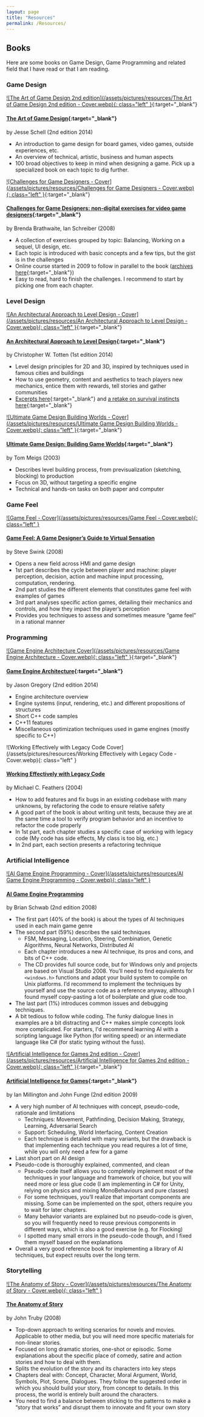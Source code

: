 ```yaml
---
layout: page
title: "Resources"
permalink: /Resources/
---
```


## Books

Here are some books on Game Design, Game Programming and related field that I have read or that I am reading.

### Game Design

[![The Art of Game Design 2nd edition](/assets/pictures/resources/The Art of Game Design 2nd edition - Cover.webp){: class="left" }](https://www.amazon.com/The-Art-Game-Design-Edition/dp/1466598646/){:target="_blank"}

#### [The Art of Game Design](https://www.amazon.com/The-Art-Game-Design-Edition/dp/1466598646/){:target="_blank"}

by Jesse Schell (2nd edition 2014)

- An introduction to game design for board games, video games, outside experiences, etc.
- An overview of technical, artistic, business and human aspects
- 100 broad objectives to keep in mind when designing a game. Pick up a specialized book on each topic to dig further.

[![Challenges for Game Designers - Cover](/assets/pictures/resources/Challenges for Game Designers - Cover.webp){: class="left" }](https://www.amazon.com/Challenges-Games-Designers-Non-Digital-Exercises/dp/1542453313/){:target="_blank"}

#### [Challenges for Game Designers: non-digital exercises for video game designers](https://www.amazon.com/Challenges-Games-Designers-Non-Digital-Exercises/dp/1542453313/){:target="_blank"}

by Brenda Brathwaite, Ian Schreiber (2008)

- A collection of exercises grouped by topic: Balancing, Working on a sequel, UI design, etc.
- Each topic is introduced with basic concepts and a few tips, but the gist is in the challenges
- Online course started in 2009 to follow in parallel to the book ([archives here](https://gamedesignconcepts.wordpress.com/){:target="_blank"})
- Easy to read, hard to finish the challenges. I recommend to start by picking one from each chapter.

### Level Design

[![An Architectural Approach to Level Design - Cover](/assets/pictures/resources/An Architectural Approach to Level Design - Cover.webp){: class="left" }](https://www.amazon.com/Architectural-Approach-Level-Design/dp/1466585412/){:target="_blank"}

#### [An Architectural Approach to Level Design](https://www.amazon.com/Architectural-Approach-Level-Design/dp/1466585412/){:target="_blank"}

by Christopher W. Totten (1st edition 2014)

- Level design principles for 2D and 3D, inspired by techniques used in famous cities and buildings
- How to use geometry, content and aesthetics to teach players new mechanics, entice them with rewards, tell stories and gather communities
- [Excerpts here](https://www.gamedeveloper.com/design/excerpts-from-an-architectural-approach-to-level-design){:target="_blank"} and [a retake on survival instincts here](https://www.gamedeveloper.com/design/designing-better-levels-through-human-survival-instincts){:target="_blank"}

[![Ultimate Game Design Building Worlds - Cover](/assets/pictures/resources/Ultimate Game Design Building Worlds - Cover.webp){: class="left" }](http://www.amazon.com/Ultimate-Game-Design-Building-Worlds/dp/0072228997/){:target="_blank"}

#### [Ultimate Game Design: Building Game Worlds](http://www.amazon.com/Ultimate-Game-Design-Building-Worlds/dp/0072228997/){:target="_blank"}

by Tom Meigs (2003)

- Describes level building process, from previsualization (sketching, blocking) to production
- Focus on 3D, without targeting a specific engine
- Technical and hands-on tasks on both paper and computer

### Game Feel

[![Game Feel - Cover](/assets/pictures/resources/Game Feel - Cover.webp){: class="left" }](https://www.amazon.com/Game-Feel-Designers-Sensation-Kaufmann/dp/0123743281)

#### [Game Feel: A Game Designer’s Guide to Virtual Sensation](https://www.amazon.com/Game-Feel-Designers-Sensation-Kaufmann/dp/0123743281)

by Steve Swink (2008)

- Opens a new field across HMI and game design
- 1st part describes the cycle between player and machine: player perception, decision, action and machine input processing, computation, rendering.
- 2nd part studies the different elements that constitutes game feel with examples of games
- 3rd part analyses specific action games, detailing their mechanics and controls, and how they impact the player’s perception
- Provides you techniques to assess and sometimes measure “game feel” in a rational manner

### Programming

[![Game Engine Architecture Cover](/assets/pictures/resources/Game Engine Architecture - Cover.webp){: class="left" }](http://www.gameenginebook.com/){:target="_blank"}

#### [Game Engine Architecture](http://www.gameenginebook.com/){:target="_blank"}

by Jason Gregory (2nd edition 2014)

- Engine architecture overview
- Engine systems (input, rendering, etc.) and different propositions of structures
- Short C++ code samples
- C++11 features
- Miscellaneous optimization techniques used in game engines (mostly specific to C++)

![Working Effectively with Legacy Code Cover](/assets/pictures/resources/Working Effectively with Legacy Code - Cover.webp){: class="left" }

#### [Working Effectively with Legacy Code](http://wiki.c2.com/?WorkingEffectivelyWithLegacyCode)

by Michael C. Feathers (2004)

- How to add features and fix bugs in an existing codebase with many unknowns, by refactoring the code to ensure relative safety
- A good part of the book is about writing unit tests, because they are at the same time a tool to verify program behavior and an incentive to refactor the code properly
- In 1st part, each chapter studies a specific case of working with legacy code (My code has side effects, My class is too big, etc.)
- In 2nd part, each section presents a refactoring technique

### Artificial Intelligence

[![AI Game Engine Programming - Cover](/assets/pictures/resources/AI Game Engine Programming - Cover.webp){: class="left" }](https://www.amazon.com/Game-Engine-Programming-Brian-Schwab/dp/1584505729)

#### [AI Game Engine Programming](https://www.amazon.com/Game-Engine-Programming-Brian-Schwab/dp/1584505729)

by Brian Schwab (2nd edition 2008)

- The first part (40% of the book) is about the types of AI techniques used in each main game genre
- The second part (59%) describes the said techniques
  - FSM, Messaging, Location, Steering, Combination, Genetic Algorithms, Neural Networks, Distributed AI
  - Each chapter introduces a new AI technique, its pros and cons, and bits of C++ code.
  - The CD provides full source code, but for Windows only and projects are based on Visual Studio 2008. You’ll need to find equivalents for `<windows.h>` functions and adapt your build system to compile on Unix platforms. I’d recommend to implement the techniques by yourself and use the source code as a reference anyway, although I found myself copy-pasting a lot of boilerplate and glue code too.
- The last part (1%) introduces common issues and debugging techniques.
- A bit tedious to follow while coding. The funky dialogue lines in examples are a bit distracting and C++ makes simple concepts look more complicated. For starters, I'd recommend learning AI with a scripting language like Python (for writing speed) or an intermediate language like C# (for static typing without the fuss).

[![Artificial Intelligence for Games 2nd edition - Cover](/assets/pictures/resources/Artificial Intelligence for Games 2nd edition - Cover.webp){: class="left" }](https://www.amazon.com/Artificial-Intelligence-Games-Ian-Millington/dp/0123747317/){:target="_blank"}

#### [Artificial Intelligence for Games](https://www.amazon.com/Artificial-Intelligence-Games-Ian-Millington/dp/0123747317/){:target="_blank"}

by Ian Millington and John Funge (2nd edition 2009)

- A very high number of AI techniques with concept, pseudo-code, rationale and limitations
  - Techniques: Movement, Pathfinding, Decision Making, Strategy, Learning, Adversarial Search
  - Support: Scheduling, World Interfacing, Content Creation
  - Each technique is detailed with many variants, but the drawback is that implementing each technique you read requires a lot of time, while you will only need a few for a game
- Last short part on AI design
- Pseudo-code is thoroughly explained, commented, and clean
  - Pseudo-code itself allows you to completely implement most of the techniques in your language and framework of choice, but you will need more or less glue code (I am implementing in C# for Unity, relying on physics and mixing MonoBehaviours and pure classes)
  - For some techniques, you’ll realize that important components are missing. Some can be implemented on the spot, others require you to wait for later chapters.
  - Many behavior variants are explained but no pseudo-code is given, so you will frequently need to reuse previous components in different ways, which is also a good exercise (e.g. for Flocking)
  - I spotted many small errors in the pseudo-code though, and I fixed them myself based on the explanations
- Overall a very good reference book for implementing a library of AI techniques, but expect results over the long term.

### Storytelling

[![The Anatomy of Story - Cover](/assets/pictures/resources/The Anatomy of Story - Cover.webp){: class="left" }](https://www.amazon.com/Anatomy-Story-Becoming-Master-Storyteller/dp/0865479933)

#### [The Anatomy of Story](https://www.amazon.com/Anatomy-Story-Becoming-Master-Storyteller/dp/0865479933)

by John Truby (2008)

- Top-down approach to writing scenarios for novels and movies. Applicable to other media, but you will need more specific materials for non-linear stories.
- Focused on long dramatic stories, one-shot or episodic. Some explanations about the specific place of comedy, satire and action stories and how to deal with them.
- Splits the evolution of the story and its characters into key steps
- Chapters deal with: Concept, Character, Moral Argument, World, Symbols, Plot, Scene, Dialogues. They follow the suggested order in which you should build your story, from concept to details. In this process, the world is entirely built around the characters.
- You need to find a balance between sticking to the patterns to make a “story that works” and disrupt them to innovate and fit your own story
